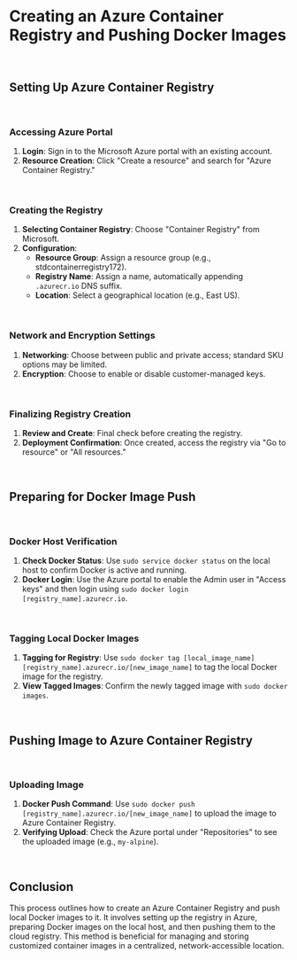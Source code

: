 # Creating an Azure Container Registry and Pushing Docker Images

<br>

## Setting Up Azure Container Registry

<br>

### Accessing Azure Portal

1. **Login**: Sign in to the Microsoft Azure portal with an existing account.
2. **Resource Creation**: Click "Create a resource" and search for "Azure Container Registry."

<br>

### Creating the Registry

1. **Selecting Container Registry**: Choose "Container Registry" from Microsoft.
2. **Configuration**:
   - **Resource Group**: Assign a resource group (e.g., stdcontainerregistry172).
   - **Registry Name**: Assign a name, automatically appending `.azurecr.io` DNS suffix.
   - **Location**: Select a geographical location (e.g., East US).

<br>

### Network and Encryption Settings

1. **Networking**: Choose between public and private access; standard SKU options may be limited.
2. **Encryption**: Choose to enable or disable customer-managed keys.

<br>

### Finalizing Registry Creation

1. **Review and Create**: Final check before creating the registry.
2. **Deployment Confirmation**: Once created, access the registry via "Go to resource" or "All resources."

<br>

## Preparing for Docker Image Push

<br>

### Docker Host Verification

1. **Check Docker Status**: Use `sudo service docker status` on the local host to confirm Docker is active and running.
2. **Docker Login**: Use the Azure portal to enable the Admin user in "Access keys" and then login using `sudo docker login [registry_name].azurecr.io`.

<br>

### Tagging Local Docker Images

1. **Tagging for Registry**: Use `sudo docker tag [local_image_name][registry_name].azurecr.io/[new_image_name]` to tag the local Docker image for the registry.
2. **View Tagged Images**: Confirm the newly tagged image with `sudo docker images`.

<br>

## Pushing Image to Azure Container Registry

<br>

### Uploading Image

1. **Docker Push Command**: Use `sudo docker push [registry_name].azurecr.io/[new_image_name]` to upload the image to Azure Container Registry.
2. **Verifying Upload**: Check the Azure portal under "Repositories" to see the uploaded image (e.g., `my-alpine`).

<br>

## Conclusion

This process outlines how to create an Azure Container Registry and push local Docker images to it. It involves setting up the registry in Azure, preparing Docker images on the local host, and then pushing them to the cloud registry. This method is beneficial for managing and storing customized container images in a centralized, network-accessible location.
